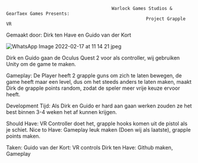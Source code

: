                                             Warlock Games Studios & GearTaex Games Presents:
                                                         Project Grapple VR

Gemaakt door: Dirk ten Have en Guido van der Kort

![WhatsApp Image 2022-02-17 at 11 14 21 jpeg](https://user-images.githubusercontent.com/47526227/154455205-e952a146-8766-450f-9d97-6cad3825b2f2.png)

Dirk en Guido gaan de Oculus Quest 2 voor als controller, wij gebruiken Unity om de game te maken.

Gameplay: De Player heeft 2 grapple guns om zich te laten bewegen, de game heeft maar een level, dus om het steeds anders te laten maken, maakt Dirk de grapple points random, 
zodat de speler meer vrije keuze ervoor heeft.

Development Tijd: Als Dirk en Guido er hard aan gaan werken zouden ze het best binnen 3-4 weken het af kunnen krijgen.

Should Have: VR Controller doet het, grapple hooks komen uit de pistol als je schiet.
Nice to Have: Gameplay leuk maken (Doen wij als laatste), grapple points maken.

Taken: 
Guido van der Kort: VR controls
Dirk ten Have: Github maken, Gameplay
